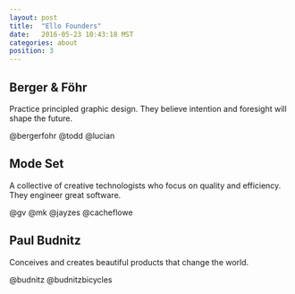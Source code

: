 ```yaml
---
layout: post
title:  "Ello Founders"
date:   2016-05-23 10:43:18 MST
categories: about
position: 3
---
```



## Berger & Föhr

Practice principled graphic design. They believe intention and foresight will shape the future.

@bergerfohr @todd @lucian

## Mode Set

A collective of creative technologists who focus on quality and efficiency. They engineer great software.

@gv @mk @jayzes @cacheflowe

## Paul Budnitz

Conceives and creates beautiful products that change the world.

@budnitz @budnitzbicycles

